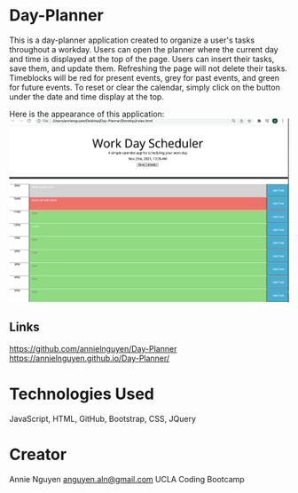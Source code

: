 # Day-Planner 
This is a day-planner application created to organize a user's tasks throughout a workday. Users can open the planner where the current day and time is displayed at the top of the page. Users can insert their tasks, save them, and update them. Refreshing the page will not delete their tasks. Timeblocks will be red for present events, grey for past events, and green for future events. To reset or clear the calendar, simply click on the button under the date and time display at the top. 

Here is the appearance of this application:
![Sreenshot](/Assets/workday.png)

## Links
https://github.com/annielnguyen/Day-Planner
https://annielnguyen.github.io/Day-Planner/

# Technologies Used
JavaScript, HTML, GitHub, Bootstrap, CSS, JQuery
# Creator
Annie Nguyen
anguyen.aln@gmail.com
UCLA Coding Bootcamp